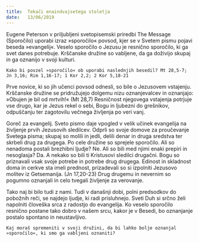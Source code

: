 ```yaml
---
title:  Tekači enaindvajsetega stoletja
date:   13/06/2019
---
```


Eugene Peterson v priljubljeni svetopisemski priredbi The Message (Sporočilo) uporabi izraz »sporočilo« povsod, kjer se v Svetem pismu pojavi beseda »evangelij«. Veselo sporočilo o Jezusu je resnično sporočilo, ki ga svet danes potrebuje. Krščanske družine so vabljene, da ga doživijo skupaj in ga oznanijo v svoji kulturi.

`Kako bi povzel »sporočilo« ob uporabi naslednjih besedil? Mt 28,5-7; Jn 3,16; Rim 1,16-17; 1 Kor 2,2; 2 Kor 5,18-21`

Prve novice, ki so jih učenci povsod odnesli, so bile o Jezusovem vstajenju. Krščanske družine se pridružujejo dolgemu nizu oznanjevalcev in oznanjajo: »Obujen je bil od mrtvih!« (Mt 28,7) Resničnost njegovega vstajenja potrjuje vse drugo, kar je Jezus rekel o sebi, Bogu in ljubezni do grešnikov, odpuščanju ter zagotovilu večnega življenja po veri vanj.

Goreč za evangelij. Sveto pismo daje vpogled v velik učinek evangelija na življenje prvih Jezusovih sledilcev. Odprli so svoje domove za proučevanje Svetega pisma; skupaj so molili in jedli, delili denar in druga sredstva ter skrbeli drug za drugega. Po cele družine so sprejele sporočilo. Ali so nenadoma postali brezhibni ljudje? Ne. Ali so bili med njimi enaki prepiri in nesoglasja? Da. A nekako so bili ti Kristusovi sledilci drugačni. Bogu so priznavali vsak svoje potrebe in potrebe drug drugega. Edinost in skladnost doma in cerkve sta imeli prednost, prizadevali so si izpolniti Jezusovo molitev iz Getsemanija. (Jn 17,20-23) Drug drugemu in nevernim so pogumno oznanjali in celo tvegali življenje za verovanje.

Tako naj bi bilo tudi z nami. Tudi v današnji dobi, polni predsodkov do pobožnih reči, se najdejo ljudje, ki radi prisluhnejo. Sveti Duh si srčno želi napolniti človeška srca z radostjo do evangelija. Ko veselo sporočilo resnično postane tako dobro v našem srcu, kakor je v Besedi, bo oznanjanje postalo spontano in neustavljivo.

`Kaj moraš spremeniti v svoji družini, da bi lahko bolje oznanjal »sporočilo«, ki smo ga vabljeni oznaniti?`
